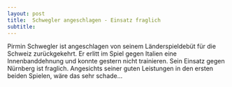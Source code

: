 ```yaml
---
layout: post
title:  Schwegler angeschlagen - Einsatz fraglich
subtitle:  
---
```


Pirmin Schwegler ist angeschlagen von seinem Länderspieldebüt für die Schweiz zurückgekehrt. Er erlitt im Spiel gegen Italien eine Innenbanddehnung und konnte gestern nicht trainieren. Sein Einsatz gegen Nürnberg ist fraglich. Angesichts seiner guten Leistungen in den ersten beiden Spielen, wäre das sehr schade...



